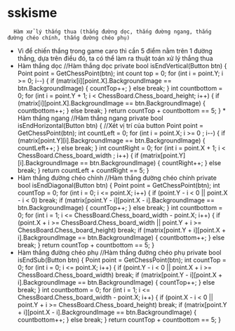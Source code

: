 # sskisme
    
      Hàm xử lý thắng thua (thắng đường dọc, thắng đường ngang, thắng đường chéo chính, thắng đường chéo phụ)
* Vì để chiến thắng trong game caro thì cần 5 điểm nằm trên 1 đường thẳng, dựa trên điều đó, ta có thể làm ra thuật toán xử lý thắng thua
* Hàm thắng dọc
 //Hàm thắng dọc
        private bool isEndVertical(Button btn)
        {
            Point point = GetChessPoint(btn);
            int count top = 0;
            for (int i = point.Y; i >= 0; i--)
            {
                if (matrix[i][point.X].BackgroundImage == btn.BackgroundImage)
                {
                    countTop++;
                }
                else
                    break;
            }
            int countbottom = 0;
            for (int i = point.Y + 1; i < ChessBoard.Chess_board_height; i++)
            {
                if (matrix[i][point.X].BackgroundImage == btn.BackgroundImage)
                {
                    countbottom++;
                }
                else
                    break;
            }
            return countTop + countbottom == 5;
        }
        * Hàm thắng ngang
 //Hàm thắng ngang
        private bool isEndHorizontal(Button btn)
        {
            //Xét vị trí của button
            Point point = GetChessPoint(btn);
            int countLeft = 0;
            for (int i = point.X; i >= 0 ; i--)
            {
                if (matrix[point.Y][i].BackgroundImage == btn.BackgroundImage)
                {
                    countLeft++;
                }
                else
                    break;
            }
            int countRight = 0;
            for (int i = point.X + 1; i < ChessBoard.Chess_board_width ; i++)
            {
                if (matrix[point.Y][i].BackgroundImage == btn.BackgroundImage)
                {
                    countRight++;
                }
                else
                    break;
            }
            return countLeft + countRight == 5;
        }
* Hàm thắng đường chéo chính
 //Hàm thắng đường chéo chính
        private bool isEndDiagonal(Button btn)
        {
            Point point = GetChessPoint(btn);
            int countTop = 0;
            for (int i = 0; i <= point.X; i++)
            {
                if (point.Y - i < 0 || point.X - i < 0)
                    break;
                if (matrix[point.Y - i][point.X - i].BackgroundImage == btn.BackgroundImage)
                {
                    countTop++;
                }
                else
                    break;
            }
            int countbottom = 0;
            for (int i = 1; i <= ChessBoard.Chess_board_width - point.X; i++)
            {
                if (point.X + i >= ChessBoard.Chess_board_width || point.Y + i >= ChessBoard.Chess_board_height)
                    break;
                if (matrix[point.Y + i][point.X + i].BackgroundImage == btn.BackgroundImage)
                {
                    countbottom++;
                }
                else
                    break;
            }
            return countTop + countbottom == 5;
        }
* Hàm thắng đường chéo phụ
 //Hàm thắng đường chéo phụ
        private bool isEndSub(Button btn)
        {
            Point point = GetChessPoint(btn);
            int countTop = 0;
            for (int i = 0; i <= point.X; i++)
            {
                if (point.Y - i < 0 || point.X + i >= ChessBoard.Chess_board_width)
                    break;
                if (matrix[point.Y - i][point.X + i].BackgroundImage == btn.BackgroundImage)
                {
                    countTop++;
                }
                else
                    break;
            }
            int countbottom = 0;
            for (int i = 1; i <= ChessBoard.Chess_board_width - point.X; i++)
            {
                if (point.X - i < 0 || point.Y + i >= ChessBoard.Chess_board_height)
                    break;
                if (matrix[point.Y + i][point.X - i].BackgroundImage == btn.BackgroundImage)
                {
                    countbottom++;
                }
                else
                    break;
            }
            return countTop + countbottom == 5;
        }



 
